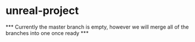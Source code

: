 # unreal-project

*** Currently the master branch is empty, however we will merge all of the branches into one once ready ***
